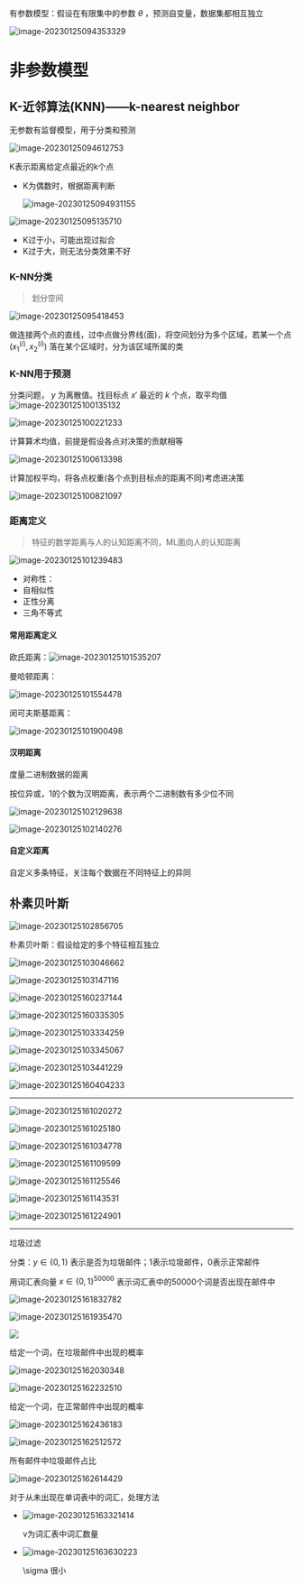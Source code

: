 有参数模型：假设在有限集中的参数 $\theta$ ，预测自变量，数据集都相互独立

![image-20230125094353329](5.基于样例的推理/image-20230125094353329.png)

# 非参数模型

## K-近邻算法(KNN)——k-nearest neighbor

无参数有监督模型，用于分类和预测

![image-20230125094612753](5.基于样例的推理/image-20230125094612753.png)

K表示距离给定点最近的k个点

- K为偶数时，根据距离判断

  ![image-20230125094931155](5.基于样例的推理/image-20230125094931155.png)

![image-20230125095135710](5.基于样例的推理/image-20230125095135710.png)

- K过于小，可能出现过拟合
- K过于大，则无法分类效果不好

### K-NN分类

> 划分空间

![image-20230125095418453](5.基于样例的推理/image-20230125095418453.png)

做连接两个点的直线，过中点做分界线(面)，将空间划分为多个区域，若某一个点 $(x_1^{(i)},x_2^{(i)})$ 落在某个区域时，分为该区域所属的类

### K-NN用于预测

分类问题， $y$ 为离散值。找目标点 $x'$ 最近的 $k$ 个点，取平均值 ![image-20230125100135132](5.基于样例的推理/image-20230125100135132.png) 

![image-20230125100221233](5.基于样例的推理/image-20230125100221233.png)

计算算术均值，前提是假设各点对决策的贡献相等

![image-20230125100613398](5.基于样例的推理/image-20230125100613398.png)

计算加权平均，将各点权重(各个点到目标点的距离不同)考虑进决策

![image-20230125100821097](5.基于样例的推理/image-20230125100821097.png)

### 距离定义

> 特征的数学距离与人的认知距离不同，ML面向人的认知距离

![image-20230125101239483](5.基于样例的推理/image-20230125101239483.png)

- 对称性：
- 自相似性
- 正性分离
- 三角不等式

#### 常用距离定义

欧氏距离：![image-20230125101535207](5.基于样例的推理/image-20230125101535207.png)

曼哈顿距离：

![image-20230125101554478](5.基于样例的推理/image-20230125101554478.png)

闵可夫斯基距离：

![image-20230125101900498](5.基于样例的推理/image-20230125101900498.png)

#### 汉明距离

度量二进制数据的距离

按位异或，1的个数为汉明距离，表示两个二进制数有多少位不同

![image-20230125102129638](5.基于样例的推理/image-20230125102129638.png)

![image-20230125102140276](5.基于样例的推理/image-20230125102140276.png)

#### 自定义距离

自定义多条特征，关注每个数据在不同特征上的异同

## 朴素贝叶斯

![image-20230125102856705](5.基于样例的推理/image-20230125102856705.png)

朴素贝叶斯：假设给定的多个特征相互独立

![image-20230125103046662](5.基于样例的推理/image-20230125103046662.png)

![image-20230125103147116](5.基于样例的推理/image-20230125103147116.png)

 ![image-20230125160237144](5.基于样例的推理/image-20230125160237144.png)

![image-20230125160335305](5.基于样例的推理/image-20230125160335305.png)

![image-20230125103334259](5.基于样例的推理/image-20230125103334259.png)

![image-20230125103345067](5.基于样例的推理/image-20230125103345067.png)

![image-20230125103441229](5.基于样例的推理/image-20230125103441229.png)

![image-20230125160404233](5.基于样例的推理/image-20230125160404233.png)

---

![image-20230125161020272](5.基于样例的推理/image-20230125161020272.png)

![image-20230125161025180](5.基于样例的推理/image-20230125161025180.png)

![image-20230125161034778](5.基于样例的推理/image-20230125161034778.png)

![image-20230125161109599](5.基于样例的推理/image-20230125161109599.png)

![image-20230125161125546](5.基于样例的推理/image-20230125161125546.png)

![image-20230125161143531](5.基于样例的推理/image-20230125161143531.png)

![image-20230125161224901](5.基于样例的推理/image-20230125161224901.png)

---

垃圾过滤

分类：$y\in \{0,1\}$ 表示是否为垃圾邮件；1表示垃圾邮件，0表示正常邮件

用词汇表向量 $x\in \{0,1\}^{50000}$ 表示词汇表中的50000个词是否出现在邮件中

![image-20230125161832782](5.基于样例的推理/image-20230125161832782.png)

![image-20230125161935470](5.基于样例的推理/image-20230125161935470.png)

![](5.基于样例的推理/image-20230125161505127.png)

给定一个词，在垃圾邮件中出现的概率

![image-20230125162030348](5.基于样例的推理/image-20230125162030348.png)

![image-20230125162232510](5.基于样例的推理/image-20230125162232510.png)

给定一个词，在正常邮件中出现的概率

![image-20230125162436183](5.基于样例的推理/image-20230125162436183.png)

![image-20230125162512572](5.基于样例的推理/image-20230125162512572.png)

所有邮件中垃圾邮件占比

![image-20230125162614429](5.基于样例的推理/image-20230125162614429.png)

对于从未出现在单词表中的词汇，处理方法

- ![image-20230125163321414](5.基于样例的推理/image-20230125163321414.png)

  v为词汇表中词汇数量

- ![image-20230125163630223](5.基于样例的推理/image-20230125163630223.png)

  \sigma 很小
